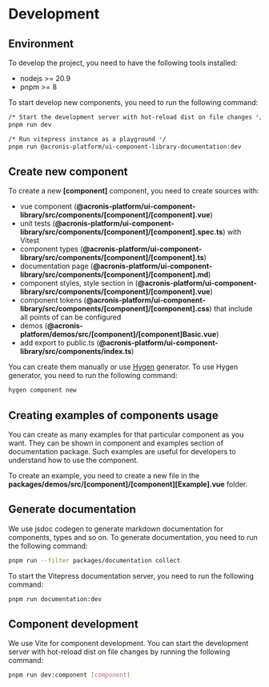 # Development

## Environment

To develop the project, you need to have the following tools installed:

- nodejs >= 20.9
- pnpm >= 8

To start develop new components, you need to run the following command:

```bash
/* Start the development server with hot-reload dist on file changes */
pnpm run dev

/* Run vitepress instance as a playground */
pnpm run @acronis-platform/ui-component-library-documentation:dev
```

## Create new component

To create a new **[component]** component, you need to create sources with:

- vue component (**@acronis-platform/ui-component-library/src/components/[component]/[component].vue**)
- unit tests (**@acronis-platform/ui-component-library/src/components/[component]/[component].spec.ts**) with Vitest
- component types (**@acronis-platform/ui-component-library/src/components/[component]/[component].ts**)
- documentation page (**@acronis-platform/ui-component-library/src/components/[component]/[component].md**)
- component styles, style section in (**@acronis-platform/ui-component-library/src/components/[component]/[component].vue**)
- component tokens (**@acronis-platform/ui-component-library/src/components/[component]/[component].css**) that include all points of can be configured
- demos (**@acronis-platform/demos/src/[component]/[component]Basic.vue**)
- add export to public.ts (**@acronis-platform/ui-component-library/src/components/index.ts**)

You can create them manually or use [Hygen](https://www.hygen.io) generator.
To use Hygen generator, you need to run the following command:

```bash
hygen component new
```

## Creating examples of components usage

You can create as many examples for that particular component as you want.
They can be shown in component and examples section of documentation package.
Such examples are useful for developers to understand how to use the component.

To create an example, you need to create a new file in the **packages/demos/src/[component]/[component][Example].vue** folder.

## Generate documentation

We use jsdoc codegen to generate markdown documentation for components, types and so on.
To generate documentation, you need to run the following command:

```bash
pnpm run --filter packages/documentation collect
```

To start the Vitepress documentation server, you need to run the following command:

```bash
pnpm run documentation:dev
```

## Component development

We use Vite for component development.
You can start the development server with hot-reload dist on file changes by running the following command:

```bash
pnpm run dev:component [component]
```
